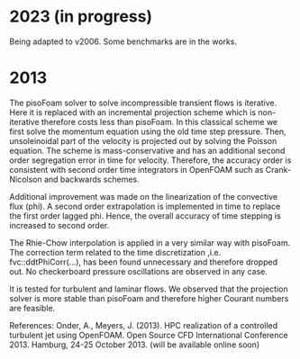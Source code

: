 # 2023 (in progress)
Being adapted to v2006. Some benchmarks are in the works.

# 2013
The pisoFoam solver to solve incompressible transient flows is iterative. Here it is replaced with an incremental projection scheme which is non-iterative therefore costs less than pisoFoam. In this classical scheme we first solve the momentum equation using the old time step pressure. Then, unsoleinoidal part of the velocity is projected out by solving the Poisson equation. The scheme is mass-conservative and has an additional second order segregation error in time for velocity. Therefore, the accuracy order is consistent with second order time integrators in OpenFOAM such as Crank-Nicolson and backwards schemes.

Additional improvement was made on the linearization of the convective flux (phi). A second order extrapolation is implemented in time to replace the first order lagged phi. Hence, the overall accuracy of time stepping is increased to second order.

The Rhie-Chow interpolation is applied in a very similar way with pisoFoam. The correction term related to the time discretization ,i.e. fvc::ddtPhiCorr(...), has been found unnecessary and therefore dropped out. No checkerboard pressure oscillations are observed in any case.

It is tested for turbulent and laminar flows. We observed that the projection solver is more stable than pisoFoam and therefore higher Courant numbers are feasible.

References:
Onder, A., Meyers, J. (2013). HPC realization of a controlled turbulent jet using OpenFOAM. Open Source CFD International Conference 2013. Hamburg, 24-25 October 2013. (will be available online soon)
